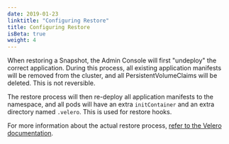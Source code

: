```yaml
---
date: 2019-01-23
linktitle: "Configuring Restore"
title: Configuring Restore
isBeta: true
weight: 4
---
```


When restoring a Snapshot, the Admin Console will first "undeploy" the correct application. During this process, all existing application manifests will be removed from the cluster, and all PersistentVolumeClaims will be deleted. This is not reversible.

The restore process will then re-deploy all application manifests to the namespace, and all pods will have an extra `initContainer` and an extra directory named `.velero`. This is used for restore hooks.

For more information about the actual restore process, [refer to the Velero documentation](https://velero.io/docs/v1.2.0/restic/#how-backup-and-restore-work-with-restic).
